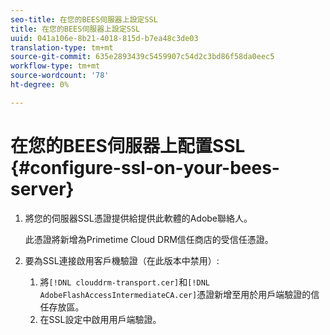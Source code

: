 ```yaml
---
seo-title: 在您的BEES伺服器上設定SSL
title: 在您的BEES伺服器上設定SSL
uuid: 041a106e-8b21-4018-815d-b7ea48c3de03
translation-type: tm+mt
source-git-commit: 635e2893439c5459907c54d2c3bd86f58da0eec5
workflow-type: tm+mt
source-wordcount: '78'
ht-degree: 0%

---
```



# 在您的BEES伺服器上配置SSL {#configure-ssl-on-your-bees-server}

1. 將您的伺服器SSL憑證提供給提供此軟體的Adobe聯絡人。

   此憑證將新增為Primetime Cloud DRM信任商店的受信任憑證。
1. 要為SSL連接啟用客戶機驗證（在此版本中禁用）:
   1. 將`[!DNL clouddrm-transport.cer]`和`[!DNL AdobeFlashAccessIntermediateCA.cer]`憑證新增至用於用戶端驗證的信任存放區。
   1. 在SSL設定中啟用用戶端驗證。

